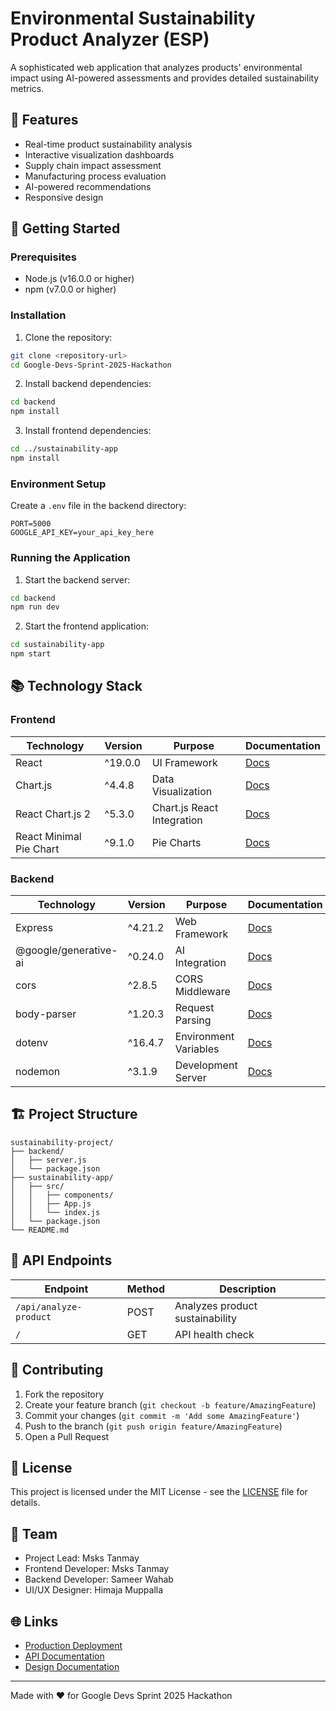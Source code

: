 # Environmental Sustainability Product Analyzer (ESP)

A sophisticated web application that analyzes products' environmental impact using AI-powered assessments and provides detailed sustainability metrics.

## 🌟 Features

- Real-time product sustainability analysis
- Interactive visualization dashboards
- Supply chain impact assessment
- Manufacturing process evaluation
- AI-powered recommendations
- Responsive design

## 🚀 Getting Started

### Prerequisites

- Node.js (v16.0.0 or higher)
- npm (v7.0.0 or higher)

### Installation

1. Clone the repository:
```bash
git clone <repository-url>
cd Google-Devs-Sprint-2025-Hackathon
```

2. Install backend dependencies:
```bash
cd backend
npm install
```

3. Install frontend dependencies:
```bash
cd ../sustainability-app
npm install
```

### Environment Setup

Create a `.env` file in the backend directory:
```env
PORT=5000
GOOGLE_API_KEY=your_api_key_here
```

### Running the Application

1. Start the backend server:
```bash
cd backend
npm run dev
```

2. Start the frontend application:
```bash
cd sustainability-app
npm start
```

## 📚 Technology Stack

### Frontend
| Technology | Version | Purpose | Documentation |
|------------|---------|----------|---------------|
| React | ^19.0.0 | UI Framework | [Docs](https://reactjs.org/) |
| Chart.js | ^4.4.8 | Data Visualization | [Docs](https://www.chartjs.org/) |
| React Chart.js 2 | ^5.3.0 | Chart.js React Integration | [Docs](https://react-chartjs-2.js.org/) |
| React Minimal Pie Chart | ^9.1.0 | Pie Charts | [Docs](https://www.npmjs.com/package/react-minimal-pie-chart) |

### Backend
| Technology | Version | Purpose | Documentation |
|------------|---------|----------|---------------|
| Express | ^4.21.2 | Web Framework | [Docs](https://expressjs.com/) |
| @google/generative-ai | ^0.24.0 | AI Integration | [Docs](https://ai.google.dev/) |
| cors | ^2.8.5 | CORS Middleware | [Docs](https://www.npmjs.com/package/cors) |
| body-parser | ^1.20.3 | Request Parsing | [Docs](https://www.npmjs.com/package/body-parser) |
| dotenv | ^16.4.7 | Environment Variables | [Docs](https://www.npmjs.com/package/dotenv) |
| nodemon | ^3.1.9 | Development Server | [Docs](https://nodemon.io/) |

## 🏗 Project Structure

```
sustainability-project/
├── backend/
│   ├── server.js
│   └── package.json
├── sustainability-app/
│   ├── src/
│   │   ├── components/
│   │   ├── App.js
│   │   └── index.js
│   └── package.json
└── README.md
```

## 🔧 API Endpoints

| Endpoint | Method | Description |
|----------|---------|------------|
| `/api/analyze-product` | POST | Analyzes product sustainability |
| `/` | GET | API health check |

## 🤝 Contributing

1. Fork the repository
2. Create your feature branch (`git checkout -b feature/AmazingFeature`)
3. Commit your changes (`git commit -m 'Add some AmazingFeature'`)
4. Push to the branch (`git push origin feature/AmazingFeature`)
5. Open a Pull Request

## 📝 License

This project is licensed under the MIT License - see the [LICENSE](LICENSE) file for details.

## 👥 Team

- Project Lead: Msks Tanmay 
- Frontend Developer: Msks Tanmay
- Backend Developer: Sameer Wahab
- UI/UX Designer: Himaja Muppalla

## 🌐 Links

- [Production Deployment](https://your-deployment-url.com)
- [API Documentation](https://your-api-docs.com)
- [Design Documentation](https://your-design-docs.com)

---
Made with ❤️ for Google Devs Sprint 2025 Hackathon
